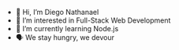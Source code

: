 - 👋 Hi, I’m Diego Nathanael
- 👀 I’m interested in Full-Stack Web Development
- 🌱 I’m currently learning Node.js
- 🗣️ We stay hungry, we devour
